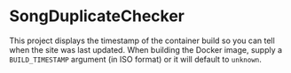 # SongDuplicateChecker

This project displays the timestamp of the container build so you can tell
when the site was last updated. When building the Docker image, supply a
`BUILD_TIMESTAMP` argument (in ISO format) or it will default to `unknown`.
